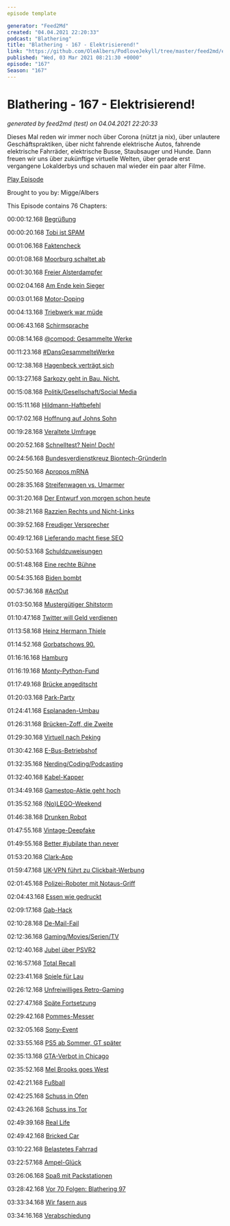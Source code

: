 ```yaml
---
episode template

generator: "Feed2Md"
created: "04.04.2021 22:20:33"
podcast: "Blathering"
title: "Blathering - 167 - Elektrisierend!"
link: "https://github.com/OleAlbers/PodloveJekyll/tree/master/feed2md/example/export/seasons/6/2021/3/Blathering___167___Elektrisierend_.md"
published: "Wed, 03 Mar 2021 08:21:30 +0000"
episode: "167"
Season: "167"
---
```


# Blathering - 167 - Elektrisierend!
_generated by feed2md (test) on 04.04.2021 22:20:33_

Dieses Mal reden wir immer noch über Corona (nützt ja nix), über unlautere Geschäftspraktiken, über nicht fahrende elektrische Autos, fahrende elektrische Fahrräder, elektrische Busse, Staubsauger und Hunde. Dann freuen wir uns über zukünftige virtuelle Welten, über gerade erst vergangene Lokalderbys und schauen mal wieder ein paar alter Filme.

[Play Episode](https://www.blathering.de/podlove/file/1480/s/feed/c/mp3/blathering_167.mp3)

Brought to you by: Migge/Albers

This Episode contains 76 Chapters:


00:00:12.168 [Begrüßung]()

00:00:20.168 [Tobi ist SPAM](https://twitter.com/blathering_pod/status/1364205763699367936)

00:01:06.168 [Faktencheck]()

00:01:08.168 [Moorburg schaltet ab](https://hamburg1.de/news/13793)

00:01:30.168 [Freier Alsterdampfer](https://hamburg1.de/news/13028)

00:02:04.168 [Am Ende kein Sieger](https://taz.de/Streit-zwischen-Australien-und-Facebook/!5750427/)

00:03:01.168 [Motor-Doping](https://twitter.com/HobbyQS/status/1364519465229168640)

00:04:13.168 [Triebwerk war müde](https://www.derstandard.at/story/2000124396349/materialermuedung-wohl-ursache-fuer-boeing-777-triebwerksschaden)

00:06:43.168 [Schirmsprache](https://twitter.com/steltzner/status/1364076615932645379)

00:08:14.168 [@compod: Gesammelte Werke](https://twitter.com/search?q=(from%3Acompod)%20(%40blathering_pod)%20until%3A2021-03-02%20since%3A2021-02-23&src=typed_query&f=live)

00:11:23.168 [#DansGesammelteWerke](https://twitter.com/search?q=(from%3Aevildanwallace)%20(%40blathering_pod)%20until%3A2021-03-03%20since%3A2021-02-23&src=typed_query&f=live)

00:12:38.168 [Hagenbeck verträgt sich](https://www.abendblatt.de/hamburg/article231656183/Tierpark-Hagenbeck-nimmt-Kuendigung-fuer-Betriebsratschef-zurueck-Hamburg-Dirk-Albrecht.html)

00:13:27.168 [Sarkozy geht in Bau. Nicht.](https://www.rnd.de/politik/urteil-sarkozy-schuldig-frankreichs-ex-prasident-wegen-korruption-zu-haft-verurteilt-KLK4G2CZIFK2TKYMGOK4QQ5QFM.html)

00:15:08.168 [Politik/Gesellschaft/Social Media]()

00:15:11.168 [Hildmann-Haftbefehl](https://www.tagesspiegel.de/berlin/polizei-justiz/ermittlungen-gegen-veganen-koch-und-corona-leugner-attila-hildmann-wird-offenbar-per-haftbefehl-gesucht/26943168.html)

00:17:02.168 [Hoffnung auf Johns Sohn](https://www.rnd.de/gesundheit/corona-impfstoff-von-johnson-johnson-das-ist-uber-ad26cov2-s-bekannt-DIQHBSSZDJHLBGK2THRUFMYVS4.html)

00:19:28.168 [Veraltete Umfrage](https://twitter.com/lorz/status/1364463879431020546)

00:20:52.168 [Schnelltest? Nein! Doch!](https://taz.de/Spahns-Schnelltest-Plaene/!5750546/)

00:24:56.168 [Bundesverdienstkreuz Biontech-GründerIn](https://www.rnd.de/politik/biontech-grunder-erhalten-von-steinmeier-grosses-verdienstkreuz-5XVMNDTZVVHKLB6U3A7OP3KI5A.html)

00:25:50.168 [Apropos mRNA](https://twitter.com/harikunzru/status/1365882246725574659)

00:28:35.168 [Streifenwagen vs. Umarmer](https://www.rnd.de/panorama/hamburg-polizei-pruft-einsatz-nach-verfolgungsfahrt-durch-park-4P72FLTHLRCVHPDV4NLG7HPL44.html)

00:31:20.168 [Der Entwurf von morgen schon heute](https://threadreaderapp.com/thread/1366693803067912194.html)

00:38:21.168 [Razzien Rechts und Nicht-Links](https://www.rnd.de/politik/razzia-bei-thuringer-neonazis-rechtsrock-gewalt-und-drogenhandel-KMZW52ZMMZBL5DECJHFKGWFXMQ.html)

00:39:52.168 [Freudiger Versprecher](https://taz.de/Die-neue-Fuehrung-der-Linkspartei/!5754225/)

00:49:12.168 [Lieferando macht fiese SEO](https://twitter.com/wirklichewelt/status/1364840238049349632)

00:50:53.168 [Schuldzuweisungen](https://taz.de/Sicherheitsluecken-bei-Sturm-auf-Kapitol/!5750660/)

00:51:48.168 [Eine rechte Bühne](https://twitter.com/hami/status/1365339498364604419)

00:54:35.168 [Biden bombt](https://taz.de/US-Luftangriff-im-Nahen-Osten/!5754071/)

00:57:36.168 [#ActOut](http://act-out.org/)

01:03:50.168 [Mustergütiger Shitstorm](https://en.wikipedia.org/wiki/Stan_Twitter)

01:10:47.168 [Twitter will Geld verdienen](https://www.theverge.com/2021/2/25/22301375/twitter-super-follows-communities-paid-followers)

01:13:58.168 [Heinz Hermann Thiele](https://de.wikipedia.org/wiki/Heinz_Hermann_Thiele)

01:14:52.168 [Gorbatschows 90.](https://www.tagesschau.de/ausland/russland/gorbatschow-geburtstag-101.html)

01:16:16.168 [Hamburg]()

01:16:19.168 [Monty-Python-Fund](https://www.rnd.de/panorama/hamburg-16-tonnen-kokain-vom-zoll-sichergestellt-grosster-fund-europas-GNV5FJUDUSOPV4TMMSHLKUJZEQ.html)

01:17:49.168 [Brücke angeditscht](https://hamburg1.de/news/13673)

01:20:03.168 [Park-Party](https://www.ndr.de/fernsehen/sendungen/hamburg_journal/Illegale-Partys-in-Hamburgs-Innenstadt-und-in-Parks,hamj106280.html)

01:24:41.168 [Esplanaden-Umbau](https://hamburg1.de/news/13671)

01:26:31.168 [Brücken-Zoff, die Zweite](https://www.mopo.de/hamburg/naechster-zoff-schon-wieder-droht-ein-bruecken-abriss-in-hamburg--38107408)

01:29:30.168 [Virtuell nach Peking](https://artsandculture.google.com/story/GwWR8xKh_KHYfg)

01:30:42.168 [E-Bus-Betriebshof](https://twitter.com/hochbahn/status/1366390442389037058)

01:32:35.168 [Nerding/Coding/Podcasting]()

01:32:40.168 [Kabel-Kapper](https://twitter.com/wirklichewelt/status/1364645123942985733)

01:34:49.168 [Gamestop-Aktie geht hoch](https://www.golem.de/news/wallstreetbets-gamestop-aktie-steigt-massiv-handel-zeitweise-gestoppt-2102-154483.html)

01:35:52.168 [(No)LEGO-Weekend](https://www.youtube.com/watch?v=T7Qebx2TqP0)

01:46:38.168 [Drunken Robot](https://www.golem.de/news/roomba-i7-und-s9-saugroboter-kreiseln-nach-firmware-update-wie-betrunken-2102-154479.html)

01:47:55.168 [Vintage-Deepfake](https://www.golem.de/news/familienfotos-myheritage-laesst-tote-mit-deepfakes-wiederauferstehen-2102-154540.html)

01:49:55.168 [Better #jubilate than never](https://twitter.com/Guacam_Olee/status/1365688233624039427)

01:53:20.168 [Clark-App](https://twitter.com/tmigge/status/1362659652190801920)

01:59:47.168 [UK-VPN führt zu Clickbait-Werbung](https://twitter.com/Guacam_Olee/status/1365635693003894785)

02:01:45.168 [Polizei-Roboter mit Notaus-Griff](https://www.golem.de/news/boston-dynamics-spot-roboter-polizeihund-digidog-in-der-bronx-eingesetzt-2102-154515.html)

02:04:43.168 [Essen wie gedruckt](https://www.heise.de/hintergrund/Taeuschend-echtes-Fleisch-aus-Pflanzen-Redefine-Meat-kommt-nach-Deutschland-5066882.html)

02:09:17.168 [Gab-Hack](https://www.theverge.com/2021/3/1/22307013/gab-hack-data-ceo-demon-hackers)

02:10:28.168 [De-Mail-Fail](https://www.golem.de/news/telekom-chef-de-mail-ist-ein-toter-gaul-2103-154574.html)

02:12:36.168 [Gaming/Movies/Serien/TV]()

02:12:40.168 [Jubel über PSVR2](https://twitter.com/Guacam_Olee/status/1364279624491028486)

02:16:57.168 [Total Recall](https://www.slashfilm.com/total-recall-honest-trailer-theres-a-lot-of-the-matrix-and-avatar-in-this-movie/)

02:23:41.168 [Spiele für Lau](https://twitter.com/Guacam_Olee/status/1364620398319570944)

02:26:12.168 [Unfreiwilliges Retro-Gaming](https://twitter.com/Guacam_Olee/status/1364618221081534472)

02:27:47.168 [Späte Fortsetzung](http://www.robots-and-dragons.de/news/124279-district-9-neill-blomkamp-hat-drehbuch-zur-fortsetzung-begonnen)

02:29:42.168 [Pommes-Messer](https://twitter.com/Guacam_Olee/status/1364613896728940546)

02:32:05.168 [Sony-Event](https://blog.de.playstation.com/2021/02/25/willkommen-in-knockout-city-der-dodgebrawl-hauptstadt-der-welt/)

02:33:55.168 [PS5 ab Sommer, GT später](https://www.golem.de/news/sony-playstation-5-spieler-muessen-wohl-noch-warten-2102-154466.html)

02:35:13.168 [GTA-Verbot in Chicago](https://www.golem.de/news/actionspiel-us-politiker-fordern-verbot-von-grand-theft-auto-2102-154425.html)

02:35:52.168 [Mel Brooks goes West](https://de.wikipedia.org/wiki/Der_wilde_wilde_Westen)

02:42:21.168 [Fußball]()

02:42:25.168 [Schuss in Ofen](https://twitter.com/magischerfcblog/status/1365781838803918853)

02:43:26.168 [Schuss ins Tor](https://www.fcstpauli.com/news/der-fc-st-pauli-gewinnt-das-derby-heimspiel-gegen-den-hamburger-sv-2021/)

02:49:39.168 [Real Life]()

02:49:42.168 [Bricked Car](https://www.youtube.com/watch?v=Ty8zbkoVihQ)

03:10:22.168 [Belastetes Fahrrad](https://twitter.com/Guacam_Olee/status/1366408861410803717)

03:22:57.168 [Ampel-Glück](https://de.wikipedia.org/wiki/Ampel#Lichtsignale_auf_Anforderung_und_zweifeldige_Signalgeber)

03:26:06.168 [Spaß mit Packstationen](https://twitter.com/Guacam_Olee/status/1366041628729896969)

03:28:42.168 [Vor 70 Folgen: Blathering 97](https://www.blathering.de/2019/10/blathering-097-not-ausgang/)

03:33:34.168 [Wir fasern aus]()

03:34:16.168 [Verabschiedung]()


